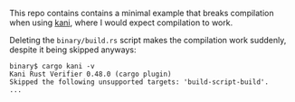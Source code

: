 This repo contains contains a minimal example that breaks compilation when using [kani](https://github.com/model-checking/kani), where I would expect compilation to work.

Deleting the `binary/build.rs` script makes the compilation work suddenly, despite it being skipped anyways:

```
binary$ cargo kani -v
Kani Rust Verifier 0.48.0 (cargo plugin)
Skipped the following unsupported targets: 'build-script-build'.
...
```
